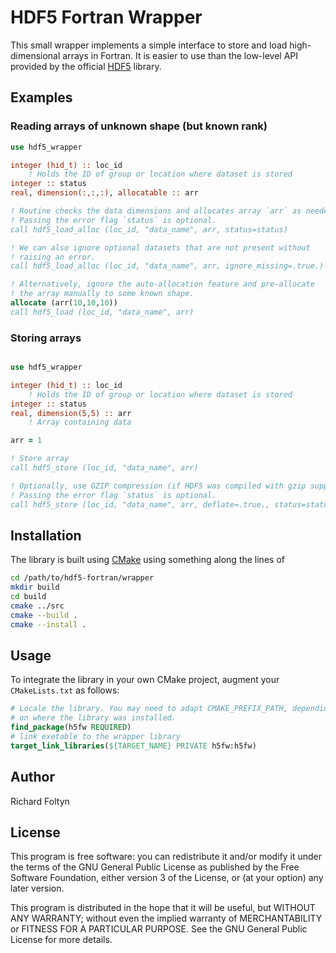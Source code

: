 # HDF5 Fortran Wrapper

This small wrapper implements a simple interface to store and load 
high-dimensional arrays in Fortran. It is easier to use than the low-level API provided
by the official [HDF5](https://portal.hdfgroup.org/) library.

## Examples

### Reading arrays of unknown shape (but known rank)

```fortran
use hdf5_wrapper

integer (hid_t) :: loc_id
    ! Holds the ID of group or location where dataset is stored
integer :: status
real, dimension(:,:,:), allocatable :: arr

! Routine checks the data dimensions and allocates array `arr` as needed.
! Passing the error flag `status` is optional.
call hdf5_load_alloc (loc_id, "data_name", arr, status=status)

! We can also ignore optional datasets that are not present without
! raising an error.
call hdf5_load_alloc (loc_id, "data_name", arr, ignore_missing=.true.)

! Alternatively, ignore the auto-allocation feature and pre-allocate
! the array manually to some known shape.
allocate (arr(10,10,10))
call hdf5_load (loc_id, "data_name", arr)
```

### Storing arrays

```fortran

use hdf5_wrapper

integer (hid_t) :: loc_id
    ! Holds the ID of group or location where dataset is stored
integer :: status
real, dimension(5,5) :: arr
    ! Array containing data

arr = 1

! Store array
call hdf5_store (loc_id, "data_name", arr)

! Optionally, use GZIP compression (if HDF5 was compiled with gzip support).
! Passing the error flag `status` is optional.
call hdf5_store (loc_id, "data_name", arr, deflate=.true., status=status)

```

## Installation

The library is built using [CMake](https://cmake.org/) using
something along the lines of
```bash
cd /path/to/hdf5-fortran/wrapper
mkdir build
cd build
cmake ../src
cmake --build .
cmake --install .
```

## Usage

To integrate the library in your own CMake project, augment your `CMakeLists.txt`
as follows:
```CMake
# Locale the library. You may need to adapt CMAKE_PREFIX_PATH, depending
# on where the library was installed.
find_package(h5fw REQUIRED)
# link exetable to the wrapper library
target_link_libraries(${TARGET_NAME} PRIVATE h5fw:h5fw)
```

## Author

Richard Foltyn

## License

This program is free software: you can redistribute it and/or modify it under 
the terms of the GNU General Public License as published by the Free Software 
Foundation, either version 3 of the License, or (at your option) any later 
version.

This program is distributed in the hope that it will be useful, but WITHOUT ANY 
WARRANTY; without even the implied warranty of MERCHANTABILITY or FITNESS FOR A 
PARTICULAR PURPOSE. See the GNU General Public License for more details.
